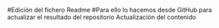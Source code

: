 #Edición del fichero Readme
#Para ello lo hacemos desde GitHub para actualizar el resultado del repositorio
Actualización del contenido
